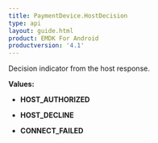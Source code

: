```yaml
---
title: PaymentDevice.HostDecision
type: api
layout: guide.html
product: EMDK For Android
productversion: '4.1'
---
```



Decision indicator from the host response.

**Values:**

* **HOST_AUTHORIZED**

* **HOST_DECLINE**

* **CONNECT_FAILED**









